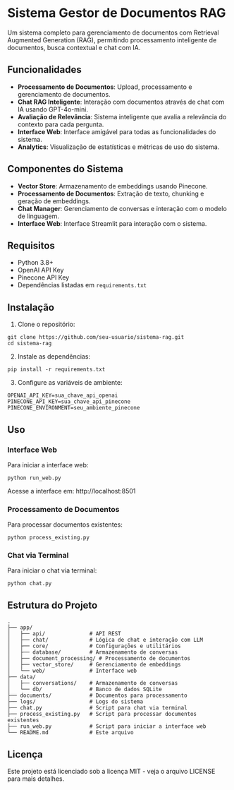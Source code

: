 # Sistema Gestor de Documentos RAG

Um sistema completo para gerenciamento de documentos com Retrieval Augmented Generation (RAG), permitindo processamento inteligente de documentos, busca contextual e chat com IA.

## Funcionalidades

- **Processamento de Documentos**: Upload, processamento e gerenciamento de documentos.
- **Chat RAG Inteligente**: Interação com documentos através de chat com IA usando GPT-4o-mini.
- **Avaliação de Relevância**: Sistema inteligente que avalia a relevância do contexto para cada pergunta.
- **Interface Web**: Interface amigável para todas as funcionalidades do sistema.
- **Analytics**: Visualização de estatísticas e métricas de uso do sistema.

## Componentes do Sistema

- **Vector Store**: Armazenamento de embeddings usando Pinecone.
- **Processamento de Documentos**: Extração de texto, chunking e geração de embeddings.
- **Chat Manager**: Gerenciamento de conversas e interação com o modelo de linguagem.
- **Interface Web**: Interface Streamlit para interação com o sistema.

## Requisitos

- Python 3.8+
- OpenAI API Key
- Pinecone API Key
- Dependências listadas em `requirements.txt`

## Instalação

1. Clone o repositório:
```
git clone https://github.com/seu-usuario/sistema-rag.git
cd sistema-rag
```

2. Instale as dependências:
```
pip install -r requirements.txt
```

3. Configure as variáveis de ambiente:
```
OPENAI_API_KEY=sua_chave_api_openai
PINECONE_API_KEY=sua_chave_api_pinecone
PINECONE_ENVIRONMENT=seu_ambiente_pinecone
```

## Uso

### Interface Web

Para iniciar a interface web:

```
python run_web.py
```

Acesse a interface em: http://localhost:8501

### Processamento de Documentos

Para processar documentos existentes:

```
python process_existing.py
```

### Chat via Terminal

Para iniciar o chat via terminal:

```
python chat.py
```

## Estrutura do Projeto

```
.
├── app/
│   ├── api/              # API REST
│   ├── chat/             # Lógica de chat e interação com LLM
│   ├── core/             # Configurações e utilitários
│   ├── database/         # Armazenamento de conversas
│   ├── document_processing/ # Processamento de documentos
│   ├── vector_store/     # Gerenciamento de embeddings
│   └── web/              # Interface web
├── data/
│   ├── conversations/    # Armazenamento de conversas
│   └── db/               # Banco de dados SQLite
├── documents/            # Documentos para processamento
├── logs/                 # Logs do sistema
├── chat.py               # Script para chat via terminal
├── process_existing.py   # Script para processar documentos existentes
├── run_web.py            # Script para iniciar a interface web
└── README.md             # Este arquivo
```

## Licença

Este projeto está licenciado sob a licença MIT - veja o arquivo LICENSE para mais detalhes. 